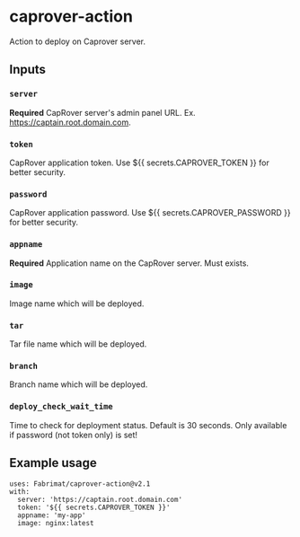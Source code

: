 # caprover-action
Action to deploy on Caprover server.


## Inputs

### `server`

**Required** CapRover server's admin panel URL. Ex. https://captain.root.domain.com.

### `token`

CapRover application token. Use ${{ secrets.CAPROVER_TOKEN }} for better security.
### `password`

CapRover application password. Use ${{ secrets.CAPROVER_PASSWORD }} for better security.

### `appname`

**Required** Application name on the CapRover server. Must exists.

### `image`

Image name which will be deployed.
### `tar`

Tar file name which will be deployed.
### `branch`

Branch name which will be deployed.

### `deploy_check_wait_time`

Time to check for deployment status. Default is 30 seconds. Only available if password (not token only) is set!


## Example usage
```
uses: Fabrimat/caprover-action@v2.1
with:
  server: 'https://captain.root.domain.com'
  token: '${{ secrets.CAPROVER_TOKEN }}'
  appname: 'my-app'
  image: nginx:latest
```
